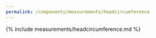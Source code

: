 ```yaml
---
permalink: /components/measurements/headcircumference
---
```

{% include measurements/headcircumference.md %}
